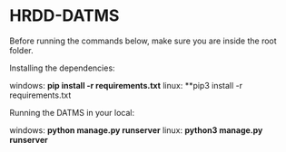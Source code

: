 # HRDD-DATMS
Before running the commands below, make sure you are inside the root folder. 

Installing the dependencies:

windows: **pip install -r requirements.txt**
linux: **pip3 install -r requirements.txt

Running the DATMS in your local:

windows: **python manage.py runserver**
linux: **python3 manage.py runserver**
